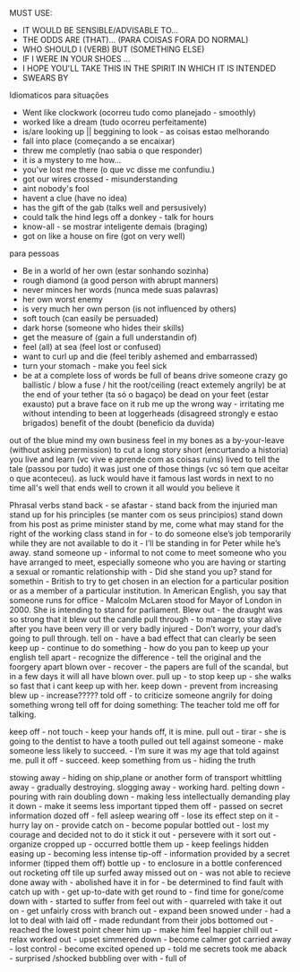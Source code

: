 MUST USE:

- IT WOULD BE SENSIBLE/ADVISABLE TO...
- THE ODDS ARE (THAT)... (PARA COISAS FORA DO NORMAL)
- WHO SHOULD I (VERB) BUT (SOMETHING ELSE)
- IF I WERE IN YOUR SHOES ...
- I HOPE YOU'LL TAKE THIS IN THE SPIRIT IN WHICH IT IS INTENDED
- SWEARS BY


Idiomaticos para situações
- Went like clockwork (ocorreu tudo como planejado - smoothly)
- worked like a dream (tudo ocorreu perfeitamente)
- is/are looking up || beggining to look - as coisas estao melhorando
- fall into place (começando a se encaixar)
- threw me completly (nao sabia o que responder)
- it is a mystery to me how...
- you've lost me there (o que vc disse me confundiu.)
- got our wires crossed - misunderstanding
- aint nobody's fool
- havent a clue (have no idea)
- has the gift of the gab (talks well and persusively)
- could talk the hind legs off a donkey - talk for hours
- know-all - se mostrar inteligente demais (braging)
- got on like a house on fire (got on very well)

para pessoas
- Be in a world of her own (estar sonhando sozinha)
- rough diamond (a good person with abrupt manners)
- never minces her words (nunca mede suas palavras)
- her own worst enemy
- is very much her own person (is not influenced by others)
- soft touch (can easily be persuaded)
- dark horse (someone who hides their skills)
- get the measure of (gain a full understandin of)
- feel (all) at sea (feel lost or confused)
- want to curl up and die (feel teribly ashemed and embarrassed)
- turn your stomach - make you feel sick
- be at a complete loss of words
be full of beans
drive someone crazy
go ballistic / blow a fuse / hit the root/ceiling (react extemely angrily)
be at the end of your tether (ta só o bagaço)
be dead on your feet (estar exausto)
put a brave face on it
rub me up the wrong way - irritating me without intending to
been at loggerheads (disagreed strongly e estao brigados)
benefit of the doubt (beneficio da duvida)

out of the blue
mind my own business
feel in my bones
as a by-your-leave (without asking permission)
to cut a long story short (encurtando a historia)
you live and learn (vc vive e aprende com as coisas ruins)
lived to tell the tale (passou por tudo)
it was just one of those things (vc só tem que aceitar o que aconteceu).
as luck would have it
famous last words
in next to no time
all's well that ends well
to crown it all
would you believe it


Phrasal verbs
stand back - se afastar - stand back from the injuried man
stand up for his principles (se manter com os seus principios)
stand down from his post as prime minister
stand by me, come what may
stand for the right of the working class
stand in for - to do someone else’s job temporarily while they are not available to do it - I’ll be standing in for Peter while he’s away.
stand someone up - informal to not come to meet someone who you have arranged to meet, especially someone who you are having or starting a sexual or romantic relationship with - Did she stand you up?
stand for somethin - British to try to get chosen in an election for a particular position or as a member of a particular institution. In American English, you say that someone runs for office - Malcolm McLaren stood for Mayor of London in 2000. She is intending to stand for parliament.
Blew out - the draught was so strong that it blew out the candle
pull through - to manage to stay alive after you have been very ill or very badly injured - Don’t worry, your dad’s going to pull through.
tell on - have a bad effect that can clearly be seen
keep up - continue to do something - how do you pan to keep up your english
tell apart - recognize the difference - tell the original and the foorgery apart
blown over - recover - the papers are full of the scandal, but in a few days it will all have blown over.
pull up - to stop 
keep up - she walks so fast that i cant keep up with her.
keep down - prevent from increasing
blew up - increase?????
told off - to criticize someone angrily for doing something wrong tell off for doing something: The teacher told me off for talking.

keep off - not touch - keep your hands off, it is mine.
pull out - tirar - she is going to the dentist to have a tooth pulled out
tell against someone - make someone less likely to succeed. - I’m sure it was my age that told against me.
pull it off - succeed.
keep something from us - hiding the truth

stowing away - hiding on ship,plane or another form of transport
whittling away - gradually destroying.
slogging away - working hard.
pelting down - pouring with rain
doubling down - making less intellectually demanding
play it down - make it seems less important
tipped them off - passed on secret information
dozed off - fell asleep
wearing off - lose its effect
step on it  - hurry
lay on - provide
catch on - become popular
bottled out - lost my courage and decided not to do it
stick it out - persevere with it
sort out - organize
cropped up - occurred
bottle them up - keep feelings hidden
easing up - becoming less intense
tip-off - information provided by a secret informer (tipped them off)
bottle up - to enclosure in a bottle
conferenced out
rocketing off
tile up
surfed away
missed out on  - was not able to recieve
done away with - abolished
have it in for - be determined to find fault with
catch up with - get up-to-date with
get round to - find time for
gone/come down with - started to suffer from
feel out with - quarreled with
take it out on - get unfairly cross with
branch out - expand
been snowed under - had a lot to deal with
laid off - made redundant from their jobs
bottomed out - reached the lowest point
cheer him up - make him feel happier
chill out - relax
worked out - upset
simmered down - become calmer
got carried away - lost control - become excited
opened up - told me secrets
took me aback - surprised /shocked
bubbling over with - full of 
